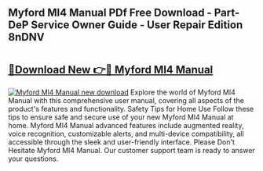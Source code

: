 ## Myford Ml4 Manual PDf Free Download - Part-DeP Service Owner Guide - User Repair Edition 8nDNV

# <h2><a href="http://cf22843.oget.top/?id=Myford+Ml4+Manual">🔗Download New 👉🔴 Myford Ml4 Manual</a></h2>

[![Myford Ml4 Manual new download](https://i.imgur.com/5g1atiW.png)](http://cf22843.oget.top/?id=Myford+Ml4+Manual)
Explore the world of Myford Ml4 Manual with this comprehensive user manual, covering all aspects of the product's features and functionality. Safety Tips for Home Use Follow these tips to ensure safe and secure use of your new Myford Ml4 Manual at home. Myford Ml4 Manual advanced features include augmented reality, voice recognition, customizable alerts, and multi-device compatibility, all accessible through the sleek and user-friendly interface. Please Don't Hesitate Myford Ml4 Manual. Our customer support team is ready to answer your questions.
